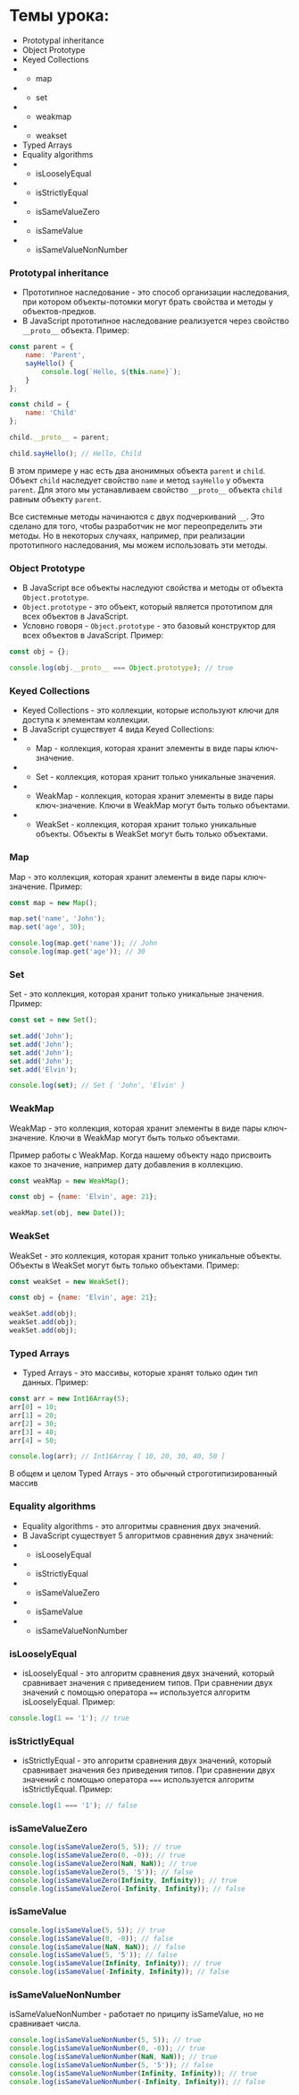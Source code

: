 # Темы урока:
* Prototypal inheritance
* Object Prototype
* Keyed Collections
* * map
* * set
* * weakmap
* * weakset
* Typed Arrays
* Equality algorithms
* * isLooselyEqual
* * isStrictlyEqual
* * isSameValueZero
* * isSameValue
* * isSameValueNonNumber


### Prototypal inheritance
* Прототипное наследование - это способ организации наследования, при котором объекты-потомки могут брать свойства и методы у объектов-предков.
* В JavaScript прототипное наследование реализуется через свойство `__proto__` объекта.
Пример:
```javascript
const parent = {
    name: 'Parent',
    sayHello() {
        console.log(`Hello, ${this.name}`);
    }
};

const child = {
    name: 'Child'
};

child.__proto__ = parent;

child.sayHello(); // Hello, Child
```
                                     
 В этом примере у нас есть два анонимных объекта `parent` и `child`. Объект `child` наследует свойство `name` и метод `sayHello` у объекта `parent`. Для этого мы устанавливаем свойство `__proto__` объекта `child` равным объекту `parent`.
 
Все системные методы начинаются с двух подчеркиваний `__`. Это сделано для того, чтобы разработчик не мог переопределить эти методы. Но в некоторых случаях, например, при реализации прототипного наследования, мы можем использовать эти методы.

### Object Prototype
* В JavaScript все объекты наследуют свойства и методы от объекта `Object.prototype`.
* `Object.prototype` - это объект, который является прототипом для всех объектов в JavaScript.
* Условно говоря - `Object.prototype` - это базовый конструктор для всех объектов в JavaScript.
Пример:
```javascript
const obj = {};

console.log(obj.__proto__ === Object.prototype); // true
```

### Keyed Collections
* Keyed Collections - это коллекции, которые используют ключи для доступа к элементам коллекции.
* В JavaScript существует 4 вида Keyed Collections:
* * Map - коллекция, которая хранит элементы в виде пары ключ-значение.
* * Set - коллекция, которая хранит только уникальные значения.
* * WeakMap - коллекция, которая хранит элементы в виде пары ключ-значение. Ключи в WeakMap могут быть только объектами.
* * WeakSet - коллекция, которая хранит только уникальные объекты. Объекты в WeakSet могут быть только объектами.
                                                                                                                 
### Map
Map - это коллекция, которая хранит элементы в виде пары ключ-значение.
Пример:
```javascript
const map = new Map();

map.set('name', 'John');
map.set('age', 30);

console.log(map.get('name')); // John
console.log(map.get('age')); // 30
```
                                   
### Set
Set - это коллекция, которая хранит только уникальные значения.
Пример:
```javascript
const set = new Set();

set.add('John');
set.add('John');
set.add('John');
set.add('John');
set.add('Elvin');

console.log(set); // Set { 'John', 'Elvin' }
```

### WeakMap
WeakMap - это коллекция, которая хранит элементы в виде пары ключ-значение. Ключи в WeakMap могут быть только объектами.

Пример работы с WeakMap. Когда нашему объекту надо присвоить какое то значение, например дату добавления в коллекцию.
```javascript
const weakMap = new WeakMap();

const obj = {name: 'Elvin', age: 21};

weakMap.set(obj, new Date());
```

### WeakSet
WeakSet - это коллекция, которая хранит только уникальные объекты. Объекты в WeakSet могут быть только объектами.
Пример:
```javascript
const weakSet = new WeakSet();

const obj = {name: 'Elvin', age: 21};

weakSet.add(obj);
weakSet.add(obj);
weakSet.add(obj);
```

### Typed Arrays
* Typed Arrays - это массивы, которые хранят только один тип данных.
Пример: 
```javascript
const arr = new Int16Array(5);
arr[0] = 10;
arr[1] = 20;
arr[2] = 30;
arr[3] = 40;
arr[4] = 50;

console.log(arr); // Int16Array [ 10, 20, 30, 40, 50 ]
```

В общем и целом Typed Arrays - это обычный строготипизированный массив 

### Equality algorithms
* Equality algorithms - это алгоритмы сравнения двух значений.
* В JavaScript существует 5 алгоритмов сравнения двух значений:
* * isLooselyEqual
* * isStrictlyEqual
* * isSameValueZero
* * isSameValue
* * isSameValueNonNumber

### isLooselyEqual
* isLooselyEqual - это алгоритм сравнения двух значений, который сравнивает значения с приведением типов.
При сравнении двух значений с помощью оператора `==` используется алгоритм isLooselyEqual.
Пример:
```javascript
console.log(1 == '1'); // true
```

### isStrictlyEqual
* isStrictlyEqual - это алгоритм сравнения двух значений, который сравнивает значения без приведения типов.
При сравнении двух значений с помощью оператора `===` используется алгоритм isStrictlyEqual.
Пример:
```javascript
console.log(1 === '1'); // false
```

### isSameValueZero
```javascript
console.log(isSameValueZero(5, 5)); // true
console.log(isSameValueZero(0, -0)); // true
console.log(isSameValueZero(NaN, NaN)); // true
console.log(isSameValueZero(5, '5')); // false
console.log(isSameValueZero(Infinity, Infinity)); // true
console.log(isSameValueZero(-Infinity, Infinity)); // false
```
### isSameValue

```javascript
console.log(isSameValue(5, 5)); // true
console.log(isSameValue(0, -0)); // false
console.log(isSameValue(NaN, NaN)); // false
console.log(isSameValue(5, '5')); // false
console.log(isSameValue(Infinity, Infinity)); // true
console.log(isSameValue(-Infinity, Infinity)); // false
```

### isSameValueNonNumber
isSameValueNonNumber - работает по приципу isSameValue, но не сравнивает числа.
```javascript
console.log(isSameValueNonNumber(5, 5)); // true
console.log(isSameValueNonNumber(0, -0)); // true
console.log(isSameValueNonNumber(NaN, NaN)); // true
console.log(isSameValueNonNumber(5, '5')); // false
console.log(isSameValueNonNumber(Infinity, Infinity)); // true
console.log(isSameValueNonNumber(-Infinity, Infinity)); // false
```